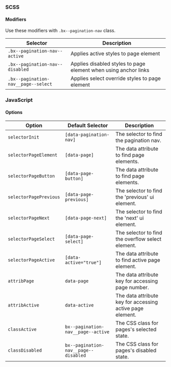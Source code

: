 ### SCSS

#### Modifiers

Use these modifiers with `.bx--pagination-nav` class.

| Selector                            | Description                                                     |
| ----------------------------------- | --------------------------------------------------------------- |
| `.bx--pagination-nav--active`       | Applies active styles to page element                           |
| `.bx--pagination-nav--disabled`     | Applies disabled styles to page element when using anchor links |
| `.bx--pagination-nav__page--select` | Applies select override styles to page element                  |

### JavaScript

#### Options

| Option                 | Default Selector                     | Description                                               |
| ---------------------- | ------------------------------------ | --------------------------------------------------------- |
| `selectorInit`         | `[data-pagination-nav]`              | The selector to find the pagination nav.                  |
| `selectorPageElement`  | `[data-page]`                        | The data attribute to find page elements.                 |
| `selectorPageButton`   | `[data-page-button]`                 | The data attribute to find page elements.                 |
| `selectorPagePrevious` | `[data-page-previous]`               | The selector to find the 'previous' ui element.           |
| `selectorPageNext`     | `[data-page-next]`                   | The selector to find the 'next' ui element.               |
| `selectorPageSelect`   | `[data-page-select]`                 | The selector to find the overflow select element.         |
| `selectorPageActive`   | `[data-active="true"]`               | The data attribute to find active page element.           |
| `attribPage`           | `data-page`                          | The data attribute key for accessing page number.         |
| `attribActive`         | `data-active`                        | The data attribute key for accessing active page element. |
| `classActive`          | `bx--pagination-nav__page--active`   | The CSS class for pages's selected state.                 |
| `classDisabled`        | `bx--pagination-nav__page--disabled` | The CSS class for pages's disabled state.                 |
